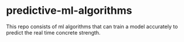 # predictive-ml-algorithms
This repo consists of ml algorithms that can train a model accurately to predict the real time concrete strength.
